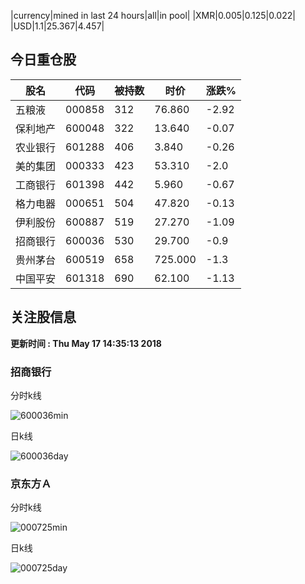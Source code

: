 |currency|mined in last 24 hours|all|in pool|
|XMR|0.005|0.125|0.022|
|USD|1.1|25.367|4.457|

## 今日重仓股 

|股名|代码|被持数|时价|涨跌%|
|---|---|---|---|---|
|五粮液|000858|312|76.860|-2.92|
|保利地产|600048|322|13.640|-0.07|
|农业银行|601288|406|3.840|-0.26|
|美的集团|000333|423|53.310|-2.0|
|工商银行|601398|442|5.960|-0.67|
|格力电器|000651|504|47.820|-0.13|
|伊利股份|600887|519|27.270|-1.09|
|招商银行|600036|530|29.700|-0.9|
|贵州茅台|600519|658|725.000|-1.3|
|中国平安|601318|690|62.100|-1.13|

## 关注股信息
**更新时间 : Thu May 17 14:35:13 2018**
### 招商银行 
分时k线

![600036min](http://image.sinajs.cn/newchart/min/n/sh600036.gif)

日k线

![600036day](http://image.sinajs.cn/newchart/daily/n/sh600036.gif)

### 京东方Ａ 
分时k线

![000725min](http://image.sinajs.cn/newchart/min/n/sz000725.gif)

日k线

![000725day](http://image.sinajs.cn/newchart/daily/n/sz000725.gif)
